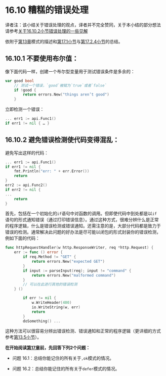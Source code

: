 # 16.10 糟糕的错误处理

译者注：该小结关于错误处理的观点，译者并不完全赞同，关于本小结的部分想法请参考[关于16.10.2小节错误处理的一些见解](Discussion_about_16.10.md)


依附于[第13章](13.0.md)模式的描述和[第17.1小节](17.1.md)与[第17.2.4小节](17.2.md)的总结。

## 16.10.1 不要使用布尔值：

像下面代码一样，创建一个布尔型变量用于测试错误条件是多余的：

```go
var good bool
    // 测试一个错误，`good`被赋为`true`或者`false`
    if !good {
        return errors.New("things aren’t good")
    }
```

立即检测一个错误：

```go
... err1 := api.Func1()
if err1 != nil { … }
```

## 16.10.2 避免错误检测使代码变得混乱：

避免写出这样的代码：

```go
... err1 := api.Func1()
if err1 != nil {
    fmt.Println("err: " + err.Error())
    return
}
err2 := api.Func2()
if err2 != nil {
...
    return
}    
```

首先，包括在一个初始化的`if`语句中对函数的调用。但即使代码中到处都是以`if`语句的形式通知错误（通过打印错误信息）。通过这种方式，很难分辨什么是正常的程序逻辑，什么是错误检测或错误通知。还需注意的是，大部分代码都是致力于错误的检测。通常解决此问题的好办法是尽可能以闭包的形式封装你的错误检测，例如下面的代码：

```go
func httpRequestHandler(w http.ResponseWriter, req *http.Request) {
    err := func () error {
        if req.Method != "GET" {
            return errors.New("expected GET")
        }
        if input := parseInput(req); input != "command" {
            return errors.New("malformed command")
        }
        // 可以在此进行其他的错误检测
    } ()

        if err != nil {
            w.WriteHeader(400)
            io.WriteString(w, err)
            return
        }
        doSomething() ...
```

这种方法可以很容易分辨出错误检测、错误通知和正常的程序逻辑（更详细的方式参考[第13.5小节](13.5.md)）。

**在开始阅读[第17章](17.0.md)前，先回答下列2个问题：**

- 问题 16.1：总结你能记住的所有关于`,ok`模式的情况。

- 问题 16.2：总结你能记住的所有关于`defer`模式的情况。



